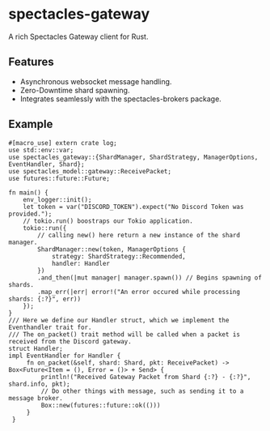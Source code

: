 # spectacles-gateway

A rich Spectacles Gateway client for Rust.

## Features
- Asynchronous websocket message handling.
- Zero-Downtime shard spawning.
- Integrates seamlessly with the spectacles-brokers package.


## Example
```rust,norun
#[macro_use] extern crate log;
use std::env::var;
use spectacles_gateway::{ShardManager, ShardStrategy, ManagerOptions, EventHandler, Shard};
use spectacles_model::gateway::ReceivePacket;
use futures::future::Future;

fn main() {
    env_logger::init();
    let token = var("DISCORD_TOKEN").expect("No Discord Token was provided.");
    // tokio.run() boostraps our Tokio application.
    tokio::run({
        // calling new() here return a new instance of the shard manager.
        ShardManager::new(token, ManagerOptions {
            strategy: ShardStrategy::Recommended,
            handler: Handler
        })
        .and_then(|mut manager| manager.spawn()) // Begins spawning of shards.
        .map_err(|err| error!("An error occured while processing shards: {:?}", err))
    });
}
/// Here we define our Handler struct, which we implement the Eventhandler trait for.
/// The on_packet() trait method will be called when a packet is received from the Discord gateway.
struct Handler;
impl EventHandler for Handler {
     fn on_packet(&self, shard: Shard, pkt: ReceivePacket) -> Box<Future<Item = (), Error = ()> + Send> {
         println!("Received Gateway Packet from Shard {:?} - {:?}", shard.info, pkt);
         // Do other things with message, such as sending it to a message broker.
         Box::new(futures::future::ok(()))
     }
 }
```